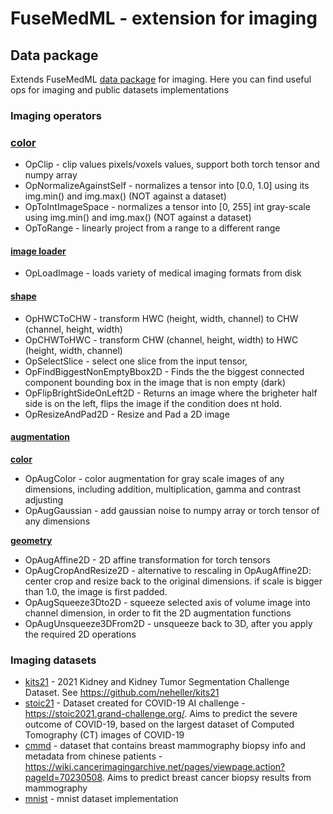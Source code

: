 # FuseMedML - extension for imaging

## Data package
Extends FuseMedML [data package](../fuse/data/README.md) for imaging.
Here you can find useful ops for imaging and public datasets implementations

### Imaging operators

### [color](data/ops/color.py)
* OpClip - clip values pixels/voxels values, support both torch tensor and numpy array
* OpNormalizeAgainstSelf - normalizes a tensor into [0.0, 1.0] using its img.min() and img.max() (NOT against a dataset)
* OpToIntImageSpace - normalizes a tensor into [0, 255] int gray-scale using img.min() and img.max() (NOT against a dataset)
* OpToRange - linearly project from a range to a different range

#### [image loader](data/ops/image_loader.py)
* OpLoadImage - loads variety of medical imaging formats from disk


#### [shape](data/ops/shape_ops.py)
* OpHWCToCHW - transform HWC (height, width, channel) to CHW (channel, height, width)
* OpCHWToHWC - transform CHW (channel, height, width) to HWC (height, width, channel)
* OpSelectSlice - select one slice from the input tensor, 
* OpFindBiggestNonEmptyBbox2D - Finds the the biggest connected component bounding box in the image that is non empty (dark)
* OpFlipBrightSideOnLeft2D - Returns an image where the brigheter half side is on the left, flips the image if the condition does nt hold.
* OpResizeAndPad2D - Resize and Pad a 2D image

#### [augmentation](data/ops/aug/)

[**color**](data/ops/aug/color.py)
* OpAugColor - color augmentation for gray scale images of any dimensions, including addition, multiplication, gamma and contrast adjusting 
* OpAugGaussian - add gaussian noise to numpy array or torch tensor of any dimensions
  
[**geometry**](data/ops/aug/geometry.py)
* OpAugAffine2D -  2D affine transformation for torch tensors
* OpAugCropAndResize2D - alternative to rescaling in OpAugAffine2D: center crop and resize back to the original dimensions. if scale is bigger than 1.0, the image is first padded.
* OpAugSqueeze3Dto2D - squeeze selected axis of volume image into channel dimension, in order to fit the 2D augmentation functions
* OpAugUnsqueeze3DFrom2D - unsqueeze back to 3D, after you apply the required 2D operations

### Imaging datasets
* [kits21](datasets/kits21.py) - 2021 Kidney and Kidney Tumor Segmentation Challenge Dataset. See https://github.com/neheller/kits21
* [stoic21](datasets/stoic21.py) - Dataset created for COVID-19 AI challenge - https://stoic2021.grand-challenge.org/. Aims to predict the severe outcome of COVID-19, based on the largest dataset of Computed Tomography (CT) images of COVID-19
* [cmmd](datasets/cmmd.py) - dataset that contains breast mammography biopsy info and metadata from chinese patients - https://wiki.cancerimagingarchive.net/pages/viewpage.action?pageId=70230508. Aims to predict breast cancer biopsy results from mammography
* [mnist](datasets/mnist.py) - mnist dataset implementation


